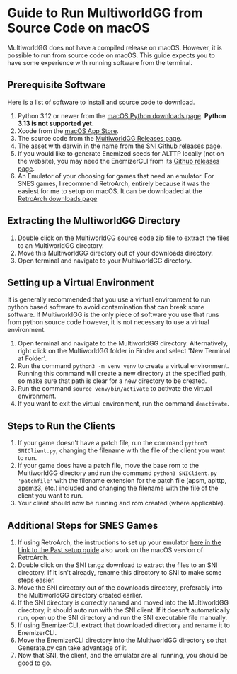 # Guide to Run MultiworldGG from Source Code on macOS
MultiworldGG does not have a compiled release on macOS. However, it is possible to run from source code on macOS. This guide expects you to have some experience with running software from the terminal.
## Prerequisite Software
Here is a list of software to install and source code to download.
1. Python 3.12 or newer from the [macOS Python downloads page](https://www.python.org/downloads/macos/).
   **Python 3.13 is not supported yet.**
2. Xcode from the [macOS App Store](https://apps.apple.com/us/app/xcode/id497799835).
3. The source code from the [MultiworldGG Releases page](https://github.com/MultiworldGG/MultiworldGG/releases).
4. The asset with darwin in the name from the [SNI Github releases page](https://github.com/alttpo/sni/releases).
5. If you would like to generate Enemized seeds for ALTTP locally (not on the website), you may need the EnemizerCLI from its [Github releases page](https://github.com/Ijwu/Enemizer/releases).
6. An Emulator of your choosing for games that need an emulator. For SNES games, I recommend RetroArch, entirely because it was the easiest for me to setup on macOS. It can be downloaded at the [RetroArch downloads page](https://www.retroarch.com/?page=platforms)
## Extracting the MultiworldGG Directory
1. Double click on the MultiworldGG source code zip file to extract the files to an MultiworldGG directory.
2. Move this MultiworldGG directory out of your downloads directory.
3. Open terminal and navigate to your MultiworldGG directory.
## Setting up a Virtual Environment
It is generally recommended that you use a virtual environment to run python based software to avoid contamination that can break some software. If MultiworldGG is the only piece of software you use that runs from python source code however, it is not necessary to use a virtual environment. 
1. Open terminal and navigate to the MultiworldGG directory. Alternatively, right click on the MultiworldGG folder in Finder and select 'New Terminal at Folder'.
2. Run the command `python3 -m venv venv` to create a virtual environment. Running this command will create a new directory at the specified path, so make sure that path is clear for a new directory to be created.
3. Run the command `source venv/bin/activate` to activate the virtual environment.
4. If you want to exit the virtual environment, run the command `deactivate`.
## Steps to Run the Clients 
1. If your game doesn't have a patch file, run the command `python3 SNIClient.py`, changing the filename with the file of the client you want to run.
2. If your game does have a patch file, move the base rom to the MultiworldGG directory and run the command `python3 SNIClient.py 'patchfile'` with the filename extension for the patch file (apsm, aplttp, apsmz3, etc.) included and changing the filename with the file of the client you want to run.
3. Your client should now be running and rom created (where applicable).
## Additional Steps for SNES Games
1. If using RetroArch, the instructions to set up your emulator [here in the Link to the Past setup guide](https://multiworld.gg/tutorial/A%20Link%20to%20the%20Past/multiworld/en) also work on the macOS version of RetroArch.
2. Double click on the SNI tar.gz download to extract the files to an SNI directory. If it isn't already, rename this directory to SNI to make some steps easier.
3. Move the SNI directory out of the downloads directory, preferably into the MultiworldGG directory created earlier.
4. If the SNI directory is correctly named and moved into the MultiworldGG directory, it should auto run with the SNI client. If it doesn't automatically run, open up the SNI directory and run the SNI executable file manually.
5. If using EnemizerCLI, extract that downloaded directory and rename it to EnemizerCLI.
6. Move the EnemizerCLI directory into the MultiworldGG directory so that Generate.py can take advantage of it. 
7. Now that SNI, the client, and the emulator are all running, you should be good to go.
